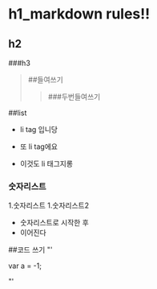 # h1_markdown rules!!
## h2
###h3
> ##들여쓰기
>> ###두번들여쓰기

##list
* li tag 입니당
+ 또 li tag에요
- 이것도 li 태그지롱

### 숫자리스트
1.숫자리스트
1.숫자리스트2
* 숫자리스트로 시작한 후
* 이어진다


##코드 쓰기
"'

var a = -1;

"'
